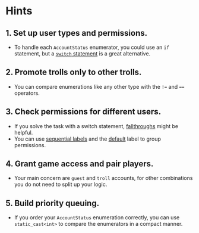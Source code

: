 # Hints

## 1. Set up user types and permissions.

- To handle each `AccountStatus` enumerator, you could use an `if` statement, but a [`switch` statement][switch] is a great alternative.


## 2. Promote trolls only to other trolls.

- You can compare enumerations like any other type with the `!=` and `==` operators.

## 3. Check permissions for different users.

- If you solve the task with a switch statement, [fallthroughs][fallthrough] might be helpful.
- You can use [sequential labels][fallthrough] and the [default][switch] label to group permissions.

## 4. Grant game access and pair players.

- Your main concern are `guest` and `troll` accounts, for other combinations you do not need to split up your logic.

## 5. Build priority queuing.

- If you order your `AccountStatus` enumeration correctly, you can use `static_cast<int>` to compare the enumerators in a compact manner.

[switch]: https://www.learncpp.com/cpp-tutorial/switch-statement-basics/
[fallthrough]: https://www.learncpp.com/cpp-tutorial/switch-fallthrough-and-scoping/
